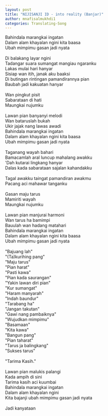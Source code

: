 ```yaml
---
layout: post
title: "NIJISANJI ID - into reality (Banjar)"
author: mnafisalmukhdi1
categories: Translating-Song
---
```

Bahindala marangkai ingatan<br>
Dalam alam khayalan ngini kita baasa<br>
Ubah mimpimu gasan jadi nyata<br>
<br>
Di balakang layar ngini<br>
Tadangar suara sumangat mangiau ngaranku<br>
Lakas mulai hari hanyar<br>
Sisiap wan itih, janak aku baaksi<br>
Di butingan rintingan pamandirannya pian<br>
Baubah jadi kakuatan hanyar<br>
<br>
Wan pingkut pisit<br>
Sabarataan di hati<br>
Maungkai nujumku<br>
<br>
Lawan pian banyanyi melodi<br>
Wan bataruslah bukah<br>
Ukir jajak nang lawas awadi<br>
Bahindala marangkai ingatan<br>
Dalam alam khayalan ngini kita baasa<br>
Ubah mimpimu gasan jadi nyata<br>
<br>
Taganang wayah bahari<br>
Bamacamlah aral luncup mahalang awakku<br>
'Dah kutarai lingkang hanyar<br>
Dalas kada sabarataan sajalan kahandakku<br>
<br>
Tagal awakku taingat pamandiran awakmu<br>
Pacang aci mahawar tanganku<br>
<br>
Gasan maju tarus<br>
Mamiriti wayah<br>
Maungkai nujumku<br>
<br>
Lawan pian manjurai harmoni<br>
Wan tarus ha bamimpi<br>
Bauulah wan hadang matahari<br>
Bahindala marangkai ingatan<br>
Dalam alam khayalan ngini kita baasa<br>
Ubah mimpimu gasan jadi nyata<br>
<br>
"Bajuang lah"<br>
"(Ta)kurihing pang"<br>
"Maju tarus"<br>
"Pian harat"<br>
"Pasti kawa"<br>
"Pian kada saurangan"<br>
"Yakin lawan diri pian"<br>
"Kur sumangat"<br>
"Haram manyarah"<br>
"Indah baundur"<br>
"Tarabang ha"<br>
"Jangan takutan"<br>
"Gawi nang pambaiknya"<br>
"Wujudkan mimpimu"<br>
"Basamaan"<br>
"Kita kawa"<br>
"Bangun pang"<br>
"Pian taharat"<br>
"Tarus ja balingkang"<br>
"Sukses tarus"<br>
<br>
"Tarima Kasih."<br>
<br>
Lawan pian malukis palangi<br>
Kada ampih di sini<br>
Tarima kasih aci kuumbai<br>
Bahindala marangkai ingatan<br>
Dalam alam khayalan ngini<br>
Kita bajanji ubah mimpimu gasan jadi nyata<br>
<br>
Jadi kanyataan
